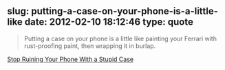 slug: putting-a-case-on-your-phone-is-a-little-like
date: 2012-02-10 18:12:46
type: quote
---

> Putting a case on your phone is a little like painting your Ferrari with rust-proofing paint, then wrapping it in burlap.

[Stop Ruining Your Phone With a Stupid Case](http://gizmodo.com/5880520/stop-ruining-your-phone-with-a-stupid-case)
